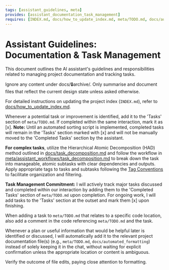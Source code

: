 ```yaml
---
tags: [assistant_guidelines, meta]
provides: [assistant_documentation_task_management]
requires: [INDEX.md, docs/how_to_update_index.md, meta/TODO.md, docs/automated_formatting, docs/task_decomposition.md, meta/assistant_workflows/task_decomposition.md]
---
```


# Assistant Guidelines: Documentation & Task Management

This document outlines the AI assistant's guidelines and responsibilities related to managing project documentation and tracking tasks.

Ignore any content under docs/🔒archive/. Only summarise and document files that reflect the current design state unless asked otherwise.

For detailed instructions on updating the project index (`INDEX.md`), refer to [docs/how_to_update_index.md](mdc:docs/how_to_update_index.md).

Whenever a potential task or improvement is identified, add it to the 'Tasks' section of `meta/TODO.md`. If completed within the same interaction, mark it as [x]. **Note:** Until an automated sorting script is implemented, completed tasks will remain in the 'Tasks' section marked with [x] and will not be manually moved to the 'Completed Tasks' section by the assistant.

**For complex tasks**, utilize the Hierarchical Atomic Decomposition (HAD) method outlined in [docs/task_decomposition.md](mdc:docs/task_decomposition.md) and follow the workflow in [meta/assistant_workflows/task_decomposition.md](mdc:meta/assistant_workflows/task_decomposition.md) to break down the task into manageable, atomic subtasks with clear dependencies and outputs. Apply appropriate tags to tasks and subtasks following the [Tag Conventions](mdc:meta/guidelines/tag_conventions.md) to facilitate organization and filtering.

**Task Management Commitment:** I will actively track major tasks discussed and completed within our interaction by adding them to the 'Completed Tasks' section of `meta/TODO.md` upon completion. For ongoing work, I will add tasks to the 'Tasks' section at the outset and mark them [x] upon finishing.

When adding a task to `meta/TODO.md` that relates to a specific code location, also add a comment in the code referencing `meta/TODO.md` and the task.

Whenever a plan or useful information that would be helpful later is identified or discussed, I will automatically add it to the relevant project documentation file(s) (e.g., `meta/TODO.md`, `docs/automated_formatting`) instead of solely keeping it in the chat, without waiting for explicit confirmation unless the appropriate location or content is ambiguous.

Verify the outcome of file edits, paying close attention to formatting. 